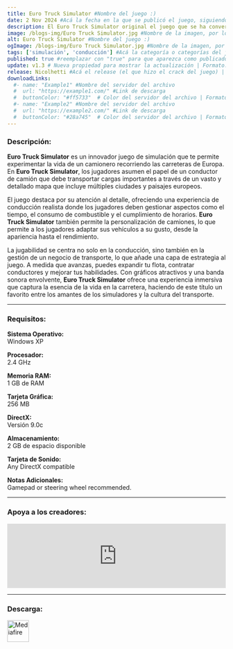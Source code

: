 ```yaml
---
title: Euro Truck Simulator #Nombre del juego :)
date: 2 Nov 2024 #Acá la fecha en la que se publicó el juego, siguiendo este formato: Dia "30", Mes "Oct", Año "2024" = como debe quedar: 30 Oct 2024
description: El Euro Truck Simulator original el juego que se ha convertido en un clásico del género y sigue siendo relevante hoy en día. ¡El primer juego de simulación de camiones en un entorno europeo, con camiones de larga distancia europeos! #Acá una mini descripción del juego
image: /blogs-img/Euro Truck Simulator.jpg #Nombre de la imagen, por lo general es exactamente el mismo nombre que el juego excluyendo lo ":" (Dos puntos)
alt: Euro Truck Simulator #Nombre del juego :)
ogImage: /blogs-img/Euro Truck Simulator.jpg #Nombre de la imagen, por lo general es exactamente el mismo nombre que el juego excluyendo lo ":" (Dos puntos)
tags: ['simulación', 'conducción'] #Acá la categoría o categorías del juego, si es más de una se coloca en este formato: ['categoría1', 'categoría2']
published: true #reemplazar con "true" para que aparezca como publicado
update: v1.3 # Nueva propiedad para mostrar la actualización | Formato: v1.0.0
release: Nicolhetti #Acá el release (el que hizo el crack del juego) | Formato: Nicolhetti
downloadLinks:
  #- name: "Example1" #Nombre del servidor del archivo
  #  url: "https://example1.com/" #Link de descarga
  #  buttonColor: "#ff5733"  # Color del servidor del archivo | Formato hexadecimal | MediaFire: #0171F0 | Buzzheavier: #FF6600 |
  #- name: "Example2" #Nombre del servidor del archivo
  #  url: "https://example2.com/" #Link de descarga
  #  buttonColor: "#28a745"  # Color del servidor del archivo | Formato hexadecimal | MediaFire: #0171F0 | Buzzheavier: #FF6600 |
---
```


<!--En VSCode seleccionando una palabra, por ejemplo: "Euro Truck Simulator" y apretando Ctrl+F2 se seleccionan todas las palabras iguales-->

### Descripción:
**Euro Truck Simulator** es un innovador juego de simulación que te permite experimentar la vida de un camionero recorriendo las carreteras de Europa. En **Euro Truck Simulator**, los jugadores asumen el papel de un conductor de camión que debe transportar cargas importantes a través de un vasto y detallado mapa que incluye múltiples ciudades y paisajes europeos. 

El juego destaca por su atención al detalle, ofreciendo una experiencia de conducción realista donde los jugadores deben gestionar aspectos como el tiempo, el consumo de combustible y el cumplimiento de horarios. **Euro Truck Simulator** también permite la personalización de camiones, lo que permite a los jugadores adaptar sus vehículos a su gusto, desde la apariencia hasta el rendimiento.

La jugabilidad se centra no solo en la conducción, sino también en la gestión de un negocio de transporte, lo que añade una capa de estrategia al juego. A medida que avanzas, puedes expandir tu flota, contratar conductores y mejorar tus habilidades. Con gráficos atractivos y una banda sonora envolvente, **Euro Truck Simulator** ofrece una experiencia inmersiva que captura la esencia de la vida en la carretera, haciendo de este título un favorito entre los amantes de los simuladores y la cultura del transporte.

<!--Prompt para Chat-GPT: Hazme una descripción para el juego "Euro Truck Simulator" y cada que menciones "Euro Truck Simulator" ponlo en negrita -->

---

### Requisitos:
**Sistema Operativo:**  
Windows XP

**Procesador:**  
2.4 GHz

**Memoria RAM:**  
1 GB de RAM

**Tarjeta Gráfica:**  
256 MB

**DirectX:**  
Versión 9.0c

**Almacenamiento:**  
2 GB de espacio disponible

**Tarjeta de Sonido:**  
Any DirectX compatible

**Notas Adicionales:**  
Gamepad or steering wheel recommended.

<!--Si falta o sobra un requisito se quita o se agrega manteniendo el mismo formato-->

---

### Apoya a los creadores:
<iframe src="https://store.steampowered.com/widget/232010/" frameborder="0" style="background-color: transparent; width: 100% !important; aspect-ratio: 646 / 190;"></iframe>

<!--Reemplazar los numeros (AppID) del juego (en este caso 2668510) por el numero (AppID) correspondiente con el juego a publicar-->
<!--El AppID se encuentra en la URL del Juego en Steam-->

---

### Descarga:

[<img src="https://gist.github.com/cxmeel/0dbc95191f239b631c3874f4ccf114e2/raw/download.svg" alt="Mediafire" height="50" />](https://www.mediafire.com/file/vtrl7nqmm37dhts/Euro_Truck_Simulator.zip/file)

<!-- # se debe reemplazar por el link de descarga-->

<!--NOMBRE-DEL-SERVICIO se debe reemplazar por el servicio donde está subido el juego-->